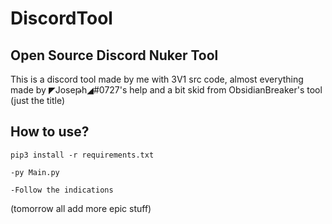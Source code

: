 # DiscordTool

## Open Source Discord Nuker Tool

This is a discord tool made by me with 3V1 src code, almost everything made by ◤Joseթh◢#0727's help and a bit skid from ObsidianBreaker's tool (just the title)

## How to use?

`pip3 install -r requirements.txt`

`-py Main.py`

`-Follow the indications` 

(tomorrow all add more epic stuff)
